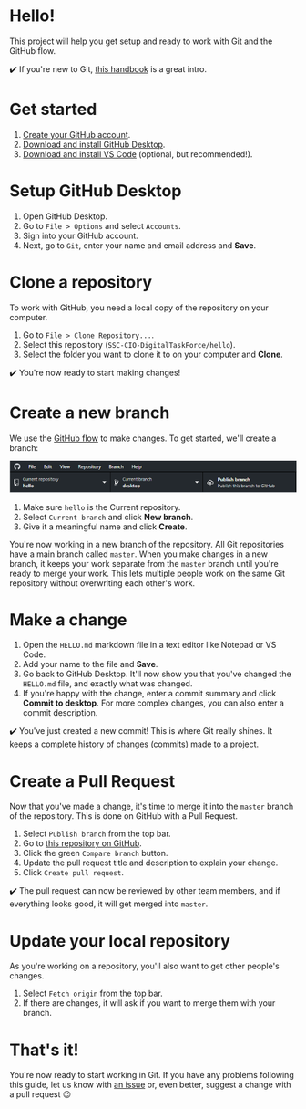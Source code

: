 # Hello!
This project will help you get setup and ready to work with Git and the GitHub flow.  

:heavy_check_mark: If you're new to Git, [this handbook](https://guides.github.com/introduction/git-handbook/) is a great intro.

# Get started
1. [Create your GitHub account](https://github.com/join).
1. [Download and install GitHub Desktop](https://desktop.github.com/).
1. [Download and install VS Code](https://code.visualstudio.com/download) (optional, but recommended!).

# Setup GitHub Desktop
1. Open GitHub Desktop.
1. Go to `File > Options` and select `Accounts`.
1. Sign into your GitHub account.
1. Next, go to `Git`, enter your name and email address and **Save**.

# Clone a repository
To work with GitHub, you need a local copy of the repository on your computer.

1. Go to `File > Clone Repository...`.
1. Select this repository (`SSC-CIO-DigitalTaskForce/hello`).
1. Select the folder you want to clone it to on your computer and **Clone**.

:heavy_check_mark: You're now ready to start making changes!

# Create a new branch
We use the [GitHub flow](https://guides.github.com/introduction/flow/) to make changes.  To get started, we'll create a branch:  

![GitHub Desktop current repository menu bar](./assets/imgs/current-repository.png)

1. Make sure `hello` is the Current repository.
1. Select `Current branch` and click **New branch**.
1. Give it a meaningful name and click **Create**.

You're now working in a new branch of the repository.  All Git repositories have a main branch called `master`.  When you make changes in a new branch, it keeps your work separate from the `master` branch until you're ready to merge your work.  This lets multiple people work on the same Git repository without overwriting each other's work.

# Make a change

1. Open the `HELLO.md` markdown file in a text editor like Notepad or VS Code.
1. Add your name to the file and **Save**.
1. Go back to GitHub Desktop.  It'll now show you that you've changed the `HELLO.md` file, and exactly what was changed.  
1. If you're happy with the change, enter a commit summary and click **Commit to desktop**.  For more complex changes, you can also enter a commit description.

:heavy_check_mark: You've just created a new commit!  This is where Git really shines.  It keeps a complete history of changes (commits) made to a project.

# Create a Pull Request

Now that you've made a change, it's time to merge it into the `master` branch of the repository.  This is done on GitHub with a Pull Request.

1. Select `Publish branch` from the top bar.
1. Go to [this repository on GitHub](https://github.com/SSC-CIO-DigitalTaskForce/hello).
1. Click the green `Compare branch` button. 
1. Update the pull request title and description to explain your change.
1. Click `Create pull request`.

:heavy_check_mark: The pull request can now be reviewed by other team members, and if everything looks good, it will get merged into `master`.  

# Update your local repository
As you're working on a repository, you'll also want to get other people's changes.  

1. Select `Fetch origin` from the top bar.
1. If there are changes, it will ask if you want to merge them with your branch.

# That's it!
You're now ready to start working in Git.  If you have any problems following this guide, let us know with [an issue](https://github.com/SSC-CIO-DigitalTaskForce/hello/issues) or, even better, suggest a change with a pull request :wink: